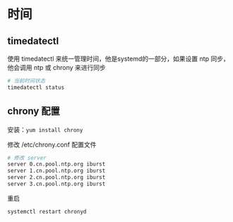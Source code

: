 # 时间

## timedatectl

使用 timedatectl 来统一管理时间，他是systemd的一部分，如果设置 ntp 同步，他会调用 ntp 或 chrony 来进行同步

```bash
# 当前时间状态
timedatectl status
```

## chrony 配置

安装：`yum install chrony`

修改 /etc/chrony.conf 配置文件

```bash
# 修改 server
server 0.cn.pool.ntp.org iburst
server 1.cn.pool.ntp.org iburst
server 2.cn.pool.ntp.org iburst
server 3.cn.pool.ntp.org iburst
```

重启

```bash
systemctl restart chronyd
```

